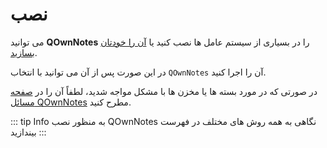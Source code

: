 # نصب

می توانید **QOwnNotes** را در بسیاری از سیستم عامل ها نصب کنید یا [آن را خودتان بسازید](building.md).

در این صورت پس از آن می توانید با انتخاب `QOwnNotes` آن را اجرا کنید.

در صورتی که در مورد بسته ها یا مخزن ها با مشکل مواجه شدید، لطفاً آن را در [صفحه مسائل QOwnNotes](https://github.com/pbek/QOwnNotes/issues) مطرح کنید.

::: tip Info
به منظور نصب QOwnNotes نگاهی به همه روش های مختلف در فهرست بیندازید
:::

